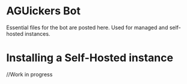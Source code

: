 # AGUickers Bot

Essential files for the bot are posted here.
Used for managed and self-hosted instances.

# Installing a Self-Hosted instance

//Work in progress
